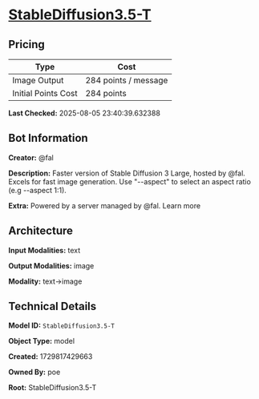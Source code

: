 # [StableDiffusion3.5-T](https://poe.com/StableDiffusion3.5-T)

## Pricing

| Type | Cost |
|------|------|
| Image Output | 284 points / message |
| Initial Points Cost | 284 points |

**Last Checked:** 2025-08-05 23:40:39.632388


## Bot Information

**Creator:** @fal

**Description:** Faster version of Stable Diffusion 3 Large, hosted by @fal. Excels for fast image generation. Use "--aspect" to select an aspect ratio (e.g --aspect 1:1).

**Extra:** Powered by a server managed by @fal. Learn more


## Architecture

**Input Modalities:** text

**Output Modalities:** image

**Modality:** text->image


## Technical Details

**Model ID:** `StableDiffusion3.5-T`

**Object Type:** model

**Created:** 1729817429663

**Owned By:** poe

**Root:** StableDiffusion3.5-T
